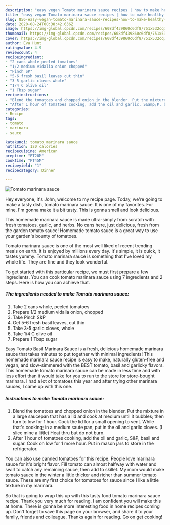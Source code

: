 ```yaml
---
description: "easy vegan Tomato marinara sauce recipes | how to make healthy Tomato marinara sauce"
title: "easy vegan Tomato marinara sauce recipes | how to make healthy Tomato marinara sauce"
slug: 856-easy-vegan-tomato-marinara-sauce-recipes-how-to-make-healthy-tomato-marinara-sauce
date: 2020-08-24T00:38:42.636Z
image: https://img-global.cpcdn.com/recipes/608df439860c6df8/751x532cq70/tomato-marinara-sauce-recipe-main-photo.jpg
thumbnail: https://img-global.cpcdn.com/recipes/608df439860c6df8/751x532cq70/tomato-marinara-sauce-recipe-main-photo.jpg
cover: https://img-global.cpcdn.com/recipes/608df439860c6df8/751x532cq70/tomato-marinara-sauce-recipe-main-photo.jpg
author: Eva Hunt
ratingvalue: 4.9
reviewcount: 4
recipeingredient:
- "2 cans whole peeled tomatoes"
- "1/2 medium vidalia onion chopped"
- "Pinch SP"
- "5-6 fresh basil leaves cut thin"
- "3-5 garlic cloves whole"
- "1/4 C olive oil"
- "1 Tbsp sugar"
recipeinstructions:
- "Blend the tomatoes and chopped onion in the blender. Put the mixture in a large saucepan that has a lid and cook at medium until it bubbles; then turn to low for 1 hour. Cock the lid for a small opening to vent. While that&#39;s cooking; in a medium saute pan, put in the oil and garlic cloves. (I slice mine a little) Heat thru but do not burn."
- "After 1 hour of tomatoes cooking, add the oil and garlic, S&amp;P, basil and sugar. Cook on low for 1 more hour. Put in mason jars to store in the refrigerator."
categories:
- Recipe
tags:
- tomato
- marinara
- sauce

katakunci: tomato marinara sauce 
nutrition: 120 calories
recipecuisine: American
preptime: "PT20M"
cooktime: "PT45M"
recipeyield: "1"
recipecategory: Dinner

---
```



![Tomato marinara sauce](https://img-global.cpcdn.com/recipes/608df439860c6df8/751x532cq70/tomato-marinara-sauce-recipe-main-photo.jpg)

Hey everyone, it's John, welcome to my recipe page. Today, we're going to make a tasty dish, tomato marinara sauce. It is one of my favorites. For mine, I'm gonna make it a bit tasty. This is gonna smell and look delicious.

This homemade marinara sauce is made ultra-simply from scratch with fresh tomatoes, garlic, and herbs. No cans here, just delicious, fresh from the garden tomato sauce! Homemade tomato sauce is a great way to use your garden&#39;s bounty of tomatoes.

Tomato marinara sauce is one of the most well liked of recent trending meals on earth. It is enjoyed by millions every day. It's simple, it is quick, it tastes yummy. Tomato marinara sauce is something that I've loved my whole life. They are fine and they look wonderful.


To get started with this particular recipe, we must first prepare a few ingredients. You can cook tomato marinara sauce using 7 ingredients and 2 steps. Here is how you can achieve that.

<!--inarticleads1-->

##### The ingredients needed to make Tomato marinara sauce:

1. Take 2 cans whole, peeled tomatoes
1. Prepare 1/2 medium vidalia onion, chopped
1. Take Pinch S&amp;P
1. Get 5-6 fresh basil leaves, cut thin
1. Take 3-5 garlic cloves, whole
1. Take 1/4 C olive oil
1. Prepare 1 Tbsp sugar


Easy Tomato Basil Marinara Sauce is a fresh, delicious homemade marinara sauce that takes minutes to put together with minimal ingredients! This homemade marinara sauce recipe is easy to make, naturally gluten-free and vegan, and slow-simmered with the BEST tomato, basil and garlicky flavors. This homemade tomato marinara sauce can be made in less time and with less effort than it would take for you to run to the store for store-bought marinara. I had a lot of tomatoes this year and after trying other marinara sauces, I came up with this one. 

<!--inarticleads2-->

##### Instructions to make Tomato marinara sauce:

1. Blend the tomatoes and chopped onion in the blender. Put the mixture in a large saucepan that has a lid and cook at medium until it bubbles; then turn to low for 1 hour. Cock the lid for a small opening to vent. While that&#39;s cooking; in a medium saute pan, put in the oil and garlic cloves. (I slice mine a little) Heat thru but do not burn.
1. After 1 hour of tomatoes cooking, add the oil and garlic, S&amp;P, basil and sugar. Cook on low for 1 more hour. Put in mason jars to store in the refrigerator.


You can also use canned tomatoes for this recipe. People love marinara sauce for it&#39;s bright flavor. Fill tomato can almost halfway with water and swirl to catch any remaining sauce, then add to skillet. My mom would make tomato sauce in the winter a little thicker and richer than summer tomato sauce. These are my first choice for tomatoes for sauce since I like a little texture in my marinara. 

So that is going to wrap this up with this tasty food tomato marinara sauce recipe. Thank you very much for reading. I am confident you will make this at home. There is gonna be more interesting food in home recipes coming up. Don't forget to save this page on your browser, and share it to your family, friends and colleague. Thanks again for reading. Go on get cooking!
